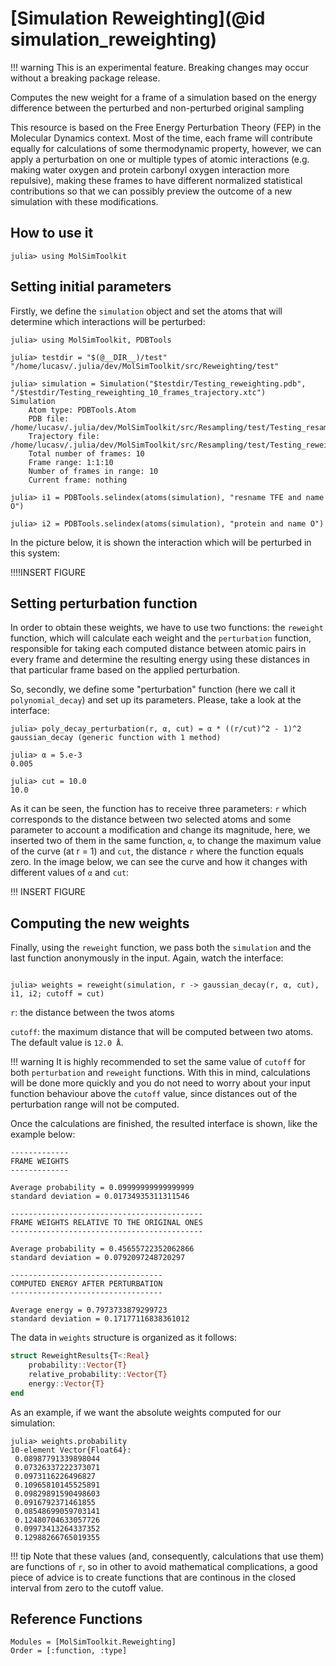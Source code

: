 # [Simulation Reweighting](@id simulation_reweighting)

!!! warning
    This is an experimental feature. Breaking changes may occur without 
    a breaking package release.

Computes the new weight for a frame of a simulation based on the energy difference between the perturbed and non-perturbed original sampling

This resource is based on the Free Energy Perturbation Theory (FEP) in the Molecular Dynamics context. Most of the time, each frame will contribute equally
for calculations of some thermodynamic property, however, we can apply a perturbation on one or multiple types of atomic
interactions (e.g. making water oxygen and protein carbonyl oxygen interaction more repulsive), making these frames to have different normalized statistical contributions so that we can 
possibly preview the outcome of a new simulation with these modifications.

## How to use it
```julia-repl
julia> using MolSimToolkit
```

## Setting initial parameters
Firstly, we define the ```simulation``` object and set the atoms that will determine which interactions will be perturbed:

```julia-repl
julia> using MolSimToolkit, PDBTools

julia> testdir = "$(@__DIR__)/test"
"/home/lucasv/.julia/dev/MolSimToolkit/src/Reweighting/test"

julia> simulation = Simulation("$testdir/Testing_reweighting.pdb", "/$testdir/Testing_reweighting_10_frames_trajectory.xtc")
Simulation 
    Atom type: PDBTools.Atom
    PDB file: /home/lucasv/.julia/dev/MolSimToolkit/src/Resampling/test/Testing_resampling.pdb
    Trajectory file: /home/lucasv/.julia/dev/MolSimToolkit/src/Resampling/test/Testing_reweighting_10_frames_trajectory.xtc
    Total number of frames: 10
    Frame range: 1:1:10
    Number of frames in range: 10
    Current frame: nothing

julia> i1 = PDBTools.selindex(atoms(simulation), "resname TFE and name O")

julia> i2 = PDBTools.selindex(atoms(simulation), "protein and name O")
```
In the picture below, it is shown the interaction which will be perturbed in this system:

!!!!INSERT FIGURE

## Setting perturbation function
In order to obtain these weights, we have to use two functions: the ```reweight``` function, which will calculate each weight and the ```perturbation``` function, responsible for taking each computed distance between atomic pairs in every frame and determine the resulting energy using these distances in that particular frame based on the applied perturbation.

So, secondly, we define some "perturbation" function (here we call it ```polynomial_decay```) and set up its parameters. Please, take a look at the interface:

```julia-repl
julia> poly_decay_perturbation(r, α, cut) = α * ((r/cut)^2 - 1)^2
gaussian_decay (generic function with 1 method)

julia> α = 5.e-3
0.005

julia> cut = 10.0
10.0
```


As it can be seen, the function has to receive three parameters: `r` which corresponds to the distance between two selected atoms and some parameter to account a modification and change its magnitude, here, we inserted two of them in the same function, `α`, to change the maximum value of the curve (at r = 1) and `cut`, the distance `r` where the function equals zero. In the image below, we can see the curve and how it changes with different values of `α` and `cut`:

!!! INSERT FIGURE

## Computing the new weights
Finally, using the ```reweight``` function, we pass both the ```simulation``` and the last function anonymously in the input. Again, watch the interface:

```julia-repl

julia> weights = reweight(simulation, r -> gaussian_decay(r, α, cut), i1, i2; cutoff = cut)
```

`r`: the distance between the twos atoms 

`cutoff`: the maximum distance that will be computed between two atoms. The default value is `12.0 Å`.

!!! warning
    It is highly recommended to set the same value of `cutoff` for both `perturbation` and `reweight` functions.
    With this in mind, calculations will be done more quickly and you do not need to worry about your input function
    behaviour above the `cutoff` value, since distances out of the perturbation range will not be computed.

Once the calculations are finished, the resulted interface is shown, like the example below:
```julia-repl
-------------
FRAME WEIGHTS
-------------

Average probability = 0.09999999999999999
standard deviation = 0.01734935311311546

-------------------------------------------
FRAME WEIGHTS RELATIVE TO THE ORIGINAL ONES
-------------------------------------------

Average probability = 0.45655722352062866
standard deviation = 0.0792097248720297

----------------------------------
COMPUTED ENERGY AFTER PERTURBATION
----------------------------------

Average energy = 0.7973733879299723
standard deviation = 0.17177116838361012
```

The data in ```weights``` structure is organized as it follows:

```julia
struct ReweightResults{T<:Real}
    probability::Vector{T}
    relative_probability::Vector{T}
    energy::Vector{T}
end
```

As an example, if we want the absolute weights computed for our simulation:

```julia-repl
julia> weights.probability
10-element Vector{Float64}:
 0.08987791339898044
 0.07326337222373071
 0.0973116226496827
 0.10965810145525891
 0.09829891590498603
 0.0916792371461855
 0.08548699059703141
 0.12480704633057726
 0.09973413264337352
 0.12988266765019355
```

!!! tip
    Note that these values (and, consequently, calculations that use them) are functions of `r`, 
    so in other to avoid mathematical complications, a good piece of advice is to create functions that 
    are continous in the closed interval from zero to the cutoff value.

## Reference Functions
```@autodocs
Modules = [MolSimToolkit.Reweighting]
Order = [:function, :type]
```